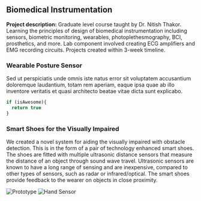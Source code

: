 ## Biomedical Instrumentation

**Project description:** Graduate level course taught by Dr. Nitish Thakor. Learning the principles of design of biomedical instrumentation including sensors, biometric monitoring, wearables, photoplethesmography, BCI, prosthetics, and more. Lab component involved creating ECG amplifiers and EMG recording circuits. Projects created within 3-week timeline.

### Wearable Posture Sensor

Sed ut perspiciatis unde omnis iste natus error sit voluptatem accusantium doloremque laudantium, totam rem aperiam, eaque ipsa quae ab illo inventore veritatis et quasi architecto beatae vitae dicta sunt explicabo. 

```javascript
if (isAwesome){
  return true
}
```

### Smart Shoes for the Visually Impaired

We created a novel system for aiding the visually impaired with obstacle detection. This is in the form of a pair of technology enhanced smart shoes. The shoes are fitted with multiple ultrasonic distance sensors that measure the distance of an object through sound wave travel. Ultrasonic sensors are known to have a long range of sensing and are inexpensive, compared to other types of sensors, such as radar or infrared/optical. The smart shoes provide feedback to the wearer on objects in close proximity. 

![Prototype](/images/smallshoe.jpg) ![Hand Sensor](/images/IMG_3854.jpg)


